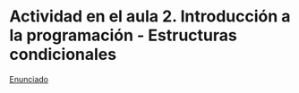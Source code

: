 # Actividad en el aula 2. Introducción a la programación - Estructuras condicionales


[Enunciado](https://docs.google.com/document/d/1dQn3IXqkuQdo8yThsyQGzXp9EcSmfZMs/preview)
